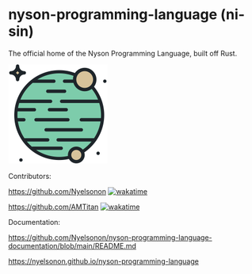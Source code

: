 # nyson-programming-language (ni-sin)
The official home of the Nyson Programming Language, built off Rust.

![Logo](https://raw.githubusercontent.com/Nyelsonon/nyson-programming-language/main/Logo/Logo.png)


Contributors:

https://github.com/Nyelsonon [![wakatime](https://wakatime.com/badge/github/Nyelsonon/nyson-programming-language.svg)](https://wakatime.com/badge/github/Nyelsonon/nyson-programming-language)

https://github.com/AMTitan [![wakatime](https://wakatime.com/badge/github/AMTitan/nyson-programming-language.svg)](https://wakatime.com/badge/github/AMTitan/nyson-programming-language)

Documentation:

https://github.com/Nyelsonon/nyson-programming-language-documentation/blob/main/README.md

https://nyelsonon.github.io/nyson-programming-language
